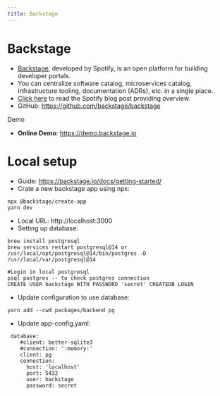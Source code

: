 ```yaml
---
title: Backstage
---
```


# Backstage
- [Backstage](https://backstage.io/), developed by Spotify, is an open platform for building developer portals.
- You can centralize software catalog, microservices catalog, infrastructure tooling, documentation (ADRs), etc. in a single place.
- [Click here](https://engineering.atspotify.com/2020/04/how-we-use-backstage-at-spotify/) to read the Spotify blog post providing overview.
- GitHub: https://github.com/backstage/backstage

Demo

- **Online Demo**: https://demo.backstage.io


# Local setup
- Guide: https://backstage.io/docs/getting-started/
- Crate a new backstage app using npx:
```
npx @backstage/create-app
yarn dev
```
- Local URL: http://localhost:3000
- Setting up database:
```
brew install postgresql
brew services restart postgresql@14 or /usr/local/opt/postgresql@14/bin/postgres -D /usr/local/var/postgresql@14

#Login in local postgresql
psql postgres -- to check postgres connection
CREATE USER backstage WITH PASSWORD 'secret' CREATEDB LOGIN
```
- Update configuration to use database:
```
yarn add --cwd packages/backend pg
```
- Update app-config.yaml:
```
 database:
    #client: better-sqlite3
    #connection: ':memory:'
    client: pg
    connection:
      host: 'localhost'
      port: 5432
      user: backstage
      password: secret
```